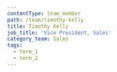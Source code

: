 ```yaml
---
contentType: team_member
path: /team/timothy-kelly
title: Timothy Kelly
job_title: 'Vice President, Sales'
category_team: Sales
tags:
  - term_1
  - term_2
---
```


